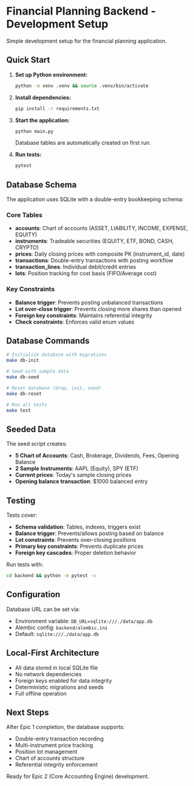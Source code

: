 # Financial Planning Backend - Development Setup

Simple development setup for the financial planning application.

## Quick Start

1. **Set up Python environment:**
   ```bash
   python -m venv .venv && source .venv/bin/activate
   ```

2. **Install dependencies:**
   ```bash
   pip install -r requirements.txt
   ```

3. **Start the application:**
   ```bash
   python main.py
   ```
   Database tables are automatically created on first run.

4. **Run tests:**
   ```bash
   pytest
   ```

## Database Schema

The application uses SQLite with a double-entry bookkeeping schema:

### Core Tables
- **accounts**: Chart of accounts (ASSET, LIABILITY, INCOME, EXPENSE, EQUITY)
- **instruments**: Tradeable securities (EQUITY, ETF, BOND, CASH, CRYPTO)  
- **prices**: Daily closing prices with composite PK (instrument_id, date)
- **transactions**: Double-entry transactions with posting workflow
- **transaction_lines**: Individual debit/credit entries
- **lots**: Position tracking for cost basis (FIFO/Average cost)

### Key Constraints
- **Balance trigger**: Prevents posting unbalanced transactions
- **Lot over-close trigger**: Prevents closing more shares than opened
- **Foreign key constraints**: Maintains referential integrity
- **Check constraints**: Enforces valid enum values

## Database Commands

```bash
# Initialize database with migrations
make db-init

# Seed with sample data
make db-seed

# Reset database (drop, init, seed)
make db-reset

# Run all tests
make test
```

## Seeded Data

The seed script creates:
- **5 Chart of Accounts**: Cash, Brokerage, Dividends, Fees, Opening Balance
- **2 Sample Instruments**: AAPL (Equity), SPY (ETF)
- **Current prices**: Today's sample closing prices
- **Opening balance transaction**: $1000 balanced entry

## Testing

Tests cover:
- **Schema validation**: Tables, indexes, triggers exist
- **Balance trigger**: Prevents/allows posting based on balance
- **Lot constraints**: Prevents over-closing positions
- **Primary key constraints**: Prevents duplicate prices
- **Foreign key cascades**: Proper deletion behavior

Run tests with:
```bash
cd backend && python -m pytest -v
```

## Configuration

Database URL can be set via:
- Environment variable: `DB_URL=sqlite:///./data/app.db`
- Alembic config: `backend/alembic.ini`
- Default: `sqlite:///./data/app.db`

## Local-First Architecture

- All data stored in local SQLite file
- No network dependencies
- Foreign keys enabled for data integrity
- Deterministic migrations and seeds
- Full offline operation

## Next Steps

After Epic 1 completion, the database supports:
- Double-entry transaction recording
- Multi-instrument price tracking
- Position lot management
- Chart of accounts structure
- Referential integrity enforcement

Ready for Epic 2 (Core Accounting Engine) development.
